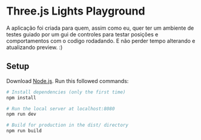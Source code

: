# Three.js Lights Playground

A aplicação foi criada para quem, assim como eu, quer ter um ambiente de testes guiado por um gui de controles para testar posições e comportamentos com o codigo rodadando. E não perder tempo alterando e atualizando preview. :) 

## Setup
Download [Node.js](https://nodejs.org/en/download/).
Run this followed commands:

``` bash
# Install dependencies (only the first time)
npm install

# Run the local server at localhost:8080
npm run dev

# Build for production in the dist/ directory
npm run build
```
